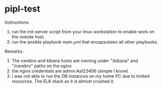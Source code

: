 # pipl-test
Instructions:
1. run the init-server script from your linux workstation to enable work on the remote host
2. run the ansible playbook main.yml that encapsulates all other playbooks.



Remarks:
1. The cerebro and kibana hosts are running under "/kibana" and "/cerebro" paths on the nginx
2. the nginx credentials are admin:Aa123456 (simple I know)
3. I was not able to run the DB instances on my home PC due to limited resources. The ELK stack as it is almost crushed it.

